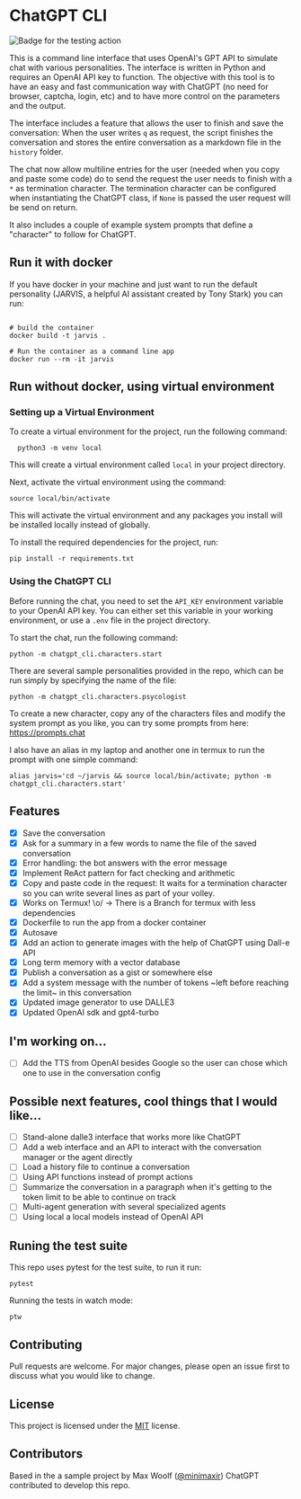 # ChatGPT CLI

![Badge for the testing action](https://github.com/juanmirod/chatgpt_cli/actions/workflows/python-app.yml/badge.svg)

This is a command line interface that uses OpenAI's GPT API to simulate chat with various personalities. The interface is written in Python and requires an OpenAI API key to function. The objective with this tool is to have an easy and fast communication way with ChatGPT (no need for browser, captcha, login, etc) and to have more control on the parameters and the output.

The interface includes a feature that allows the user to finish and save the conversation:
When the user writes `q` as request, the script finishes the conversation and stores the entire conversation as a markdown file in the `history` folder.

The chat now allow multiline entries for the user (needed when you copy and paste some code) do to send
the request the user needs to finish with a `*` as termination character. The termination character can
be configured when instantiating the ChatGPT class, if `None` is passed the user request will be send on return. 

It also includes a couple of example system prompts that define a "character" to follow for ChatGPT.

## Run it with docker

If you have docker in your machine and just want to run the default personality (JARVIS, a helpful AI assistant created by Tony Stark) you can run:

```

# build the container
docker build -t jarvis .

# Run the container as a command line app
docker run --rm -it jarvis

```

## Run without docker, using virtual environment
### Setting up a Virtual Environment

To create a virtual environment for the project, run the following command:

```
  python3 -m venv local
```

This will create a virtual environment called `local` in your project directory.

Next, activate the virtual environment using the command:

```
source local/bin/activate
```

This will activate the virtual environment and any packages you install will be installed locally instead of globally.

To install the required dependencies for the project, run:

```
pip install -r requirements.txt
```

### Using the ChatGPT CLI

Before running the chat, you need to set the `API_KEY` environment variable to your OpenAI API key. You can either set this variable in your working environment, or use a `.env` file in the project directory.

To start the chat, run the following command:

```
python -m chatgpt_cli.characters.start
```

There are several sample personalities provided in the repo, which can be run simply by specifying the name of the file:

```
python -m chatgpt_cli.characters.psycologist
```

To create a new character, copy any of the characters files and modify the system prompt as you like, you can try some prompts from here: https://prompts.chat

I also have an alias in my laptop and another one in termux to run the prompt with one simple command:

```
alias jarvis='cd ~/jarvis && source local/bin/activate; python -m chatgpt_cli.characters.start'
```

## Features

- [x] Save the conversation
- [x] Ask for a summary in a few words to name the file of the saved conversation
- [x] Error handling: the bot answers with the error message 
- [x] Implement ReAct pattern for fact checking and arithmetic
- [x] Copy and paste code in the request: It waits for a termination character so you can write several lines as part of your volley.
- [x] Works on Termux! \o/ -> There is a Branch for termux with less dependencies
- [x] Dockerfile to run the app from a docker container
- [x] Autosave
- [x] Add an action to generate images with the help of ChatGPT using Dall-e API
- [x] Long term memory with a vector database
- [x] Publish a conversation as a gist or somewhere else
- [x] Add a system message with the number of tokens ~left before reaching the limit~ in this conversation 
- [x] Updated image generator to use DALLE3
- [x] Updated OpenAI sdk and gpt4-turbo
  
## I'm working on...

- [ ] Add the TTS from OpenAI besides Google so the user can chose which one to use in the conversation config

## Possible next features, cool things that I would like...

- [ ] Stand-alone dalle3 interface that works more like ChatGPT
- [ ] Add a web interface and an API to interact with the conversation manager or the agent directly 
- [ ] Load a history file to continue a conversation
- [ ] Using API functions instead of prompt actions
- [ ] Summarize the conversation in a paragraph when it's getting to the token limit to be able to continue on track
- [ ] Multi-agent generation with several specialized agents
- [ ] Using local a local models instead of OpenAI API

## Runing the test suite

This repo uses pytest for the test suite, to run it run:

```
pytest
```

Running the tests in watch mode:

```
ptw
```


## Contributing

Pull requests are welcome. For major changes, please open an issue first to discuss what you would like to change.


## License

This project is licensed under the [MIT](https://choosealicense.com/licenses/mit/) license.

## Contributors

Based in the a sample project by Max Woolf ([@minimaxir](https://minimaxir.com))
ChatGPT contributed to develop this repo.

